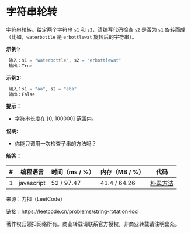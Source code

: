 # 字符串轮转

字符串轮转。给定两个字符串 `s1` 和 `s2`，请编写代码检查 `s2` 是否为 `s1` 旋转而成（比如，`waterbottle` 是 `erbottlewat` 旋转后的字符串）。

**示例1:**

``` javascript
 输入：s1 = "waterbottle", s2 = "erbottlewat"
 输出：True
```

**示例2:**

``` javascript
 输入：s1 = "aa", s2 = "aba"
 输出：False
```

**提示：**

- 字符串长度在 [0, 100000] 范围内。

**说明:**

- 你能只调用一次检查子串的方法吗？

**解答：**

**#**|**编程语言**|**时间（ms / %）**|**内存（MB / %）**|**代码**
--|--|--|--|--
1|javascript|52 / 97.47|41.4 / 64.26|[朴素方法](./javascript/ac_v1.js)

来源：力扣（LeetCode）

链接：https://leetcode.cn/problems/string-rotation-lcci

著作权归领扣网络所有。商业转载请联系官方授权，非商业转载请注明出处。
